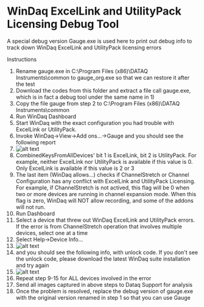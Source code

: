 # WinDaq ExcelLink and UtilityPack Licensing Debug Tool

A special debug version Gauge.exe is used here to print out debug info to track down WinDaq ExcelLink and UtilityPack licensing errors

Instructions 
1. Rename gauge.exe in C:\Program Files (x86)\DATAQ Instruments\common to gauge_org.exe so that we can restore it after the test
2. Download the codes from this folder and extract a file call gauge.exe, which is in fact a debug tool under the same name in 1)
3. Copy the file gauge from step 2 to C:\Program Files (x86)\DATAQ Instruments\common
4. Run WinDaq Dashboard
5. Start WinDaq with the exact configuration you had trouble with ExcelLink or UtilityPack.  
6. Invoke WinDaq->View->Add ons...->Gauge and you should see the following report
7. ![alt text](https://www.dataq.com/resources/images/addondebug2.png)
8. CombinedKeysFromAllDevices' bit 1 is ExcelLink, bit 2 is UtilityPack. For example, neither ExcelLink nor UtilityPack is available if this value is 0. Only ExcelLink is available if this value is 2 or 3
9. The last item (WinDaq allows...) checks if ChannelStretch or Channel Configuration has any conflict with ExcelLink and UtilityPack Licensing. For example, if ChannelStretch is not actived, this flag will be 0 when two or more devices are running in channel expansion mode. When this flag is zero, WinDaq will NOT allow recording, and some of the addons will not run.
10. Run Dashboard
11. Select a device that threw out WinDaq ExcelLink and UtilityPack errors. If the error is from ChannelStretch operation that involves multiple devices, select one at a time
12. Select Help->Device Info...
13. ![alt text](https://www.dataq.com/resources/images/addondebug3.png)
14. and you should see the following info, with unlock code. If you don't see the unlock code, please download the latest WinDaq suite installation and try again
15. ![alt text](https://www.dataq.com/resources/images/addondebug4.png)
16. Repeat step 9-15 for ALL devices involved in the error
17. Send all images captured in above steps to Dataq Support for analysis
18. Once the problem is resolved, replace the debug version of gauge.exe with the original version renamed in step 1 so that you can use Gauge 

